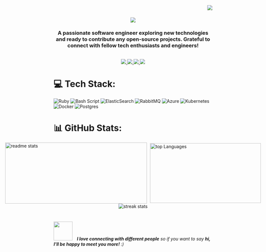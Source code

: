 
<img align="right" src="https://visitor-badge.laobi.icu/badge?page_id=Shahid5245.Shahid5245" />

<h1 align="center">
    <img src="https://readme-typing-svg.herokuapp.com/?font=Righteous&size=35&center=true&vCenter=true&width=500&height=70&duration=4000&lines=👋+Hi+There!;+I'm+Shahid!;" />
</h1>

<h3 align="center">A passionate software engineer exploring new technologies and ready to contribute any open-source projects. Grateful to connect with fellow tech enthusiasts and engineers!</h3>

<br/>
<div align="center"> 
  <a href="mailto:mohamedshahid5245@gmail.com">
    <img src="https://img.shields.io/badge/Gmail-333333?style=for-the-badge&logo=gmail&logoColor=red" />
  </a>
  <a href="https://linkedin.com/in/shahid5245/" target="_blank">
    <img src="https://img.shields.io/badge/LinkedIn-0077B5?style=for-the-badge&logo=linkedin&logoColor=white" target="_blank" />
  </a>
  <a href="https://www.instagram.com/shahid.dev?igsh=MTJnOGlhM3Vxd3Y4OQ==" target="_blank">
     <img src="https://img.shields.io/badge/Instagram-E4405F?style=for-the-badge&logo=instagram&logoColor=white" target="_blank" /> 
  </a>
  <a href="https://x.com/shahid__s_" target="_blank">
     <img src="https://img.shields.io/badge/X-black.svg?style=for-the-badge&logo=X&logoColor=white" target="_blank" /> 
  </a>
</div>

# 💻 Tech Stack:
![Ruby](https://img.shields.io/badge/ruby-%23CC342D.svg?style=for-the-badge&logo=ruby&logoColor=white) ![Bash Script](https://img.shields.io/badge/bash_script-%23121011.svg?style=for-the-badge&logo=gnu-bash&logoColor=white) ![ElasticSearch](https://img.shields.io/badge/-ElasticSearch-005571?style=for-the-badge&logo=elasticsearch) ![RabbitMQ](https://img.shields.io/badge/rabbitmq-FF6600?style=for-the-badge&logo=rabbitmq&logoColor=white) ![Azure](https://img.shields.io/badge/azure-%230072C6.svg?style=for-the-badge&logo=microsoftazure&logoColor=white) ![Kubernetes](https://img.shields.io/badge/kubernetes-%23326ce5.svg?style=for-the-badge&logo=kubernetes&logoColor=white) ![Docker](https://img.shields.io/badge/docker-%230db7ed.svg?style=for-the-badge&logo=docker&logoColor=white) ![Postgres](https://img.shields.io/badge/postgres-%23316192.svg?style=for-the-badge&logo=postgresql&logoColor=white)


# 📊 GitHub Stats:
<div style="display: flex; justify-content: center; align-items: center; gap: 10px;">
    <img width="450" height="194" src="https://github-readme-stats-salesp07.vercel.app/api?username=Shahid5245&count_private=true&show_icons=true&theme=react&rank_icon=github" alt="readme stats" />
    <img width="352" height="190" src="https://github-readme-stats.vercel.app/api/top-langs/?username=Shahid5245&theme=react&hide_border=true&include_all_commits=true&count_private=true&layout=compact" alt="top Languages" />
</div>

<div align=center>
  <img align="center" src="https://github-readme-streak-stats.herokuapp.com/?user=Shahid5245&theme=react&hide_border=true" alt="streak stats" />
</div>

# 
<img src="https://media.giphy.com/media/LnQjpWaON8nhr21vNW/giphy.gif" width="60" style="margin-right: 10px;"> <em style="margin-bottom: 10px;"><b>I love connecting with different people</b> so if you want to say <b>hi, I'll be happy to meet you more!</b> :)</em>


